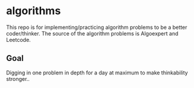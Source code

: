 # algorithms
This repo is for implementing/practicing algorithm problems to be a better coder/thinker.
The source of the algorithm problems is Algoexpert and Leetcode.

## Goal
Digging in one problem in depth for a day at maximum to make thinkability stronger..
